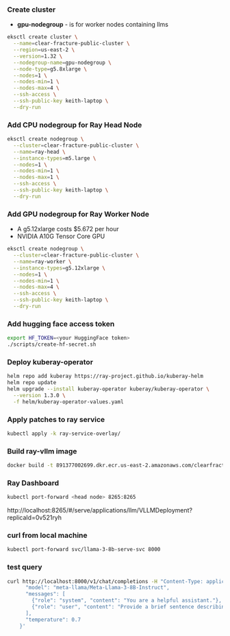 ### Create cluster
- **gpu-nodegroup** - is for worker nodes containing llms
```bash
eksctl create cluster \
  --name=clear-fracture-public-cluster \
  --region=us-east-2 \
  --version=1.32 \
  --nodegroup-name=gpu-nodegroup \
  --node-type=g5.8xlarge \
  --nodes=1 \
  --nodes-min=1 \
  --nodes-max=4 \
  --ssh-access \
  --ssh-public-key keith-laptop \
  --dry-run
```
### Add CPU nodegroup for Ray Head Node
```bash
eksctl create nodegroup \
  --cluster=clear-fracture-public-cluster \
  --name=ray-head \
  --instance-types=m5.large \
  --nodes=1 \
  --nodes-min=1 \
  --nodes-max=1 \
  --ssh-access \
  --ssh-public-key keith-laptop \
  --dry-run
```

### Add GPU nodegroup for Ray Worker Node
- A g5.12xlarge costs $5.672 per hour
- NVIDIA A10G Tensor Core GPU
```bash
eksctl create nodegroup \
  --cluster=clear-fracture-public-cluster \
  --name=ray-worker \
  --instance-types=g5.12xlarge \
  --nodes=1 \
  --nodes-min=1 \
  --nodes-max=4 \
  --ssh-access \
  --ssh-public-key keith-laptop \
  --dry-run
```

### Add hugging face access token
```bash
export HF_TOKEN=<your HuggingFace token>
./scripts/create-hf-secret.sh
```

### Deploy kuberay-operator
```bash
helm repo add kuberay https://ray-project.github.io/kuberay-helm
helm repo update
helm upgrade --install kuberay-operator kuberay/kuberay-operator \
  --version 1.3.0 \
  -f helm/kuberay-operator-values.yaml
```


### Apply patches to ray service
```bash
kubectl apply -k ray-service‑overlay/
```
### Build ray-vllm image
```bash
docker build -t 891377002699.dkr.ecr.us-east-2.amazonaws.com/clearfracture/ray-vllm:latest ray-vllm-cu121
```

### Ray Dashboard
```bash
kubectl port-forward <head node> 8265:8265
```
http://localhost:8265/#/serve/applications/llm/VLLMDeployment?replicaId=0v521ryh


### curl from local machine
```bash
kubectl port-forward svc/llama-3-8b-serve-svc 8000
```

### test query
```bash
curl http://localhost:8000/v1/chat/completions -H "Content-Type: application/json" -d '{
      "model": "meta-llama/Meta-Llama-3-8B-Instruct",
      "messages": [
        {"role": "system", "content": "You are a helpful assistant."},
        {"role": "user", "content": "Provide a brief sentence describing the Ray open-source project."}
      ],
      "temperature": 0.7
    }'
```

